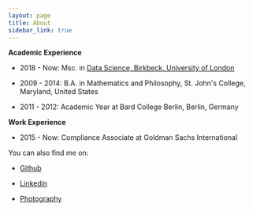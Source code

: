 ```yaml
---
layout: page
title: About
sidebar_link: true
---
```



**Academic Experience**

* 2018 - Now: Msc. in [Data Science, Birkbeck, University of London](http://www.bbk.ac.uk/study/2019/postgraduate/programmes/TMSDATSC_C)

* 2009 - 2014: B.A. in Mathematics and Philosophy, St. John's College, Maryland, United States

* 2011 - 2012: Academic Year at Bard College Berlin, Berlin, Germany


**Work Experience**

* 2015 - Now: Compliance Associate at Goldman Sachs International 


You can also find me on:

* [Github](https://github.com/yanniey)

* [Linkedin](https://www.linkedin.com/in/anyi-g-71a45b28/)

* [Photography](http://anyiguo.com)


